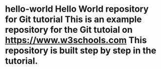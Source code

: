 # hello-world Hello World repository for Git tutorial This is an example repository for the Git tutoial on https://www.w3schools.com This repository is built step by step in the tutorial. 
